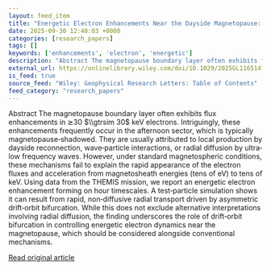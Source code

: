 ```yaml
---
layout: feed_item
title: "Energetic Electron Enhancements Near the Dayside Magnetopause: Outward Radial Transport Due To Asymmetric Drift‐Orbit Bifurcation"
date: 2025-09-30 12:40:03 +0000
categories: [research_papers]
tags: []
keywords: ['enhancements', 'electron', 'energetic']
description: "Abstract The magnetopause boundary layer often exhibits flux enhancements in ≳30 $  gtrsim 30$ keV electrons"
external_url: https://onlinelibrary.wiley.com/doi/10.1029/2025GL116514?af=R
is_feed: true
source_feed: "Wiley: Geophysical Research Letters: Table of Contents"
feed_category: "research_papers"
---
```


Abstract The magnetopause boundary layer often exhibits flux enhancements in ≳30 $\\gtrsim 30$ keV electrons. Intriguingly, these enhancements frequently occur in the afternoon sector, which is typically magnetopause‐shadowed. They are usually attributed to local production by dayside reconnection, wave‐particle interactions, or radial diffusion by ultra‐low frequency waves. However, under standard magnetospheric conditions, these mechanisms fail to explain the rapid appearance of the electron fluxes and acceleration from magnetosheath energies (tens of eV) to tens of keV. Using data from the THEMIS mission, we report an energetic electron enhancement forming on hour timescales. A test‐particle simulation shows it can result from rapid, non‐diffusive radial transport driven by asymmetric drift‐orbit bifurcation. While this does not exclude alternative interpretations involving radial diffusion, the finding underscores the role of drift‐orbit bifurcation in controlling energetic electron dynamics near the magnetopause, which should be considered alongside conventional mechanisms.

[Read original article](https://onlinelibrary.wiley.com/doi/10.1029/2025GL116514?af=R)
